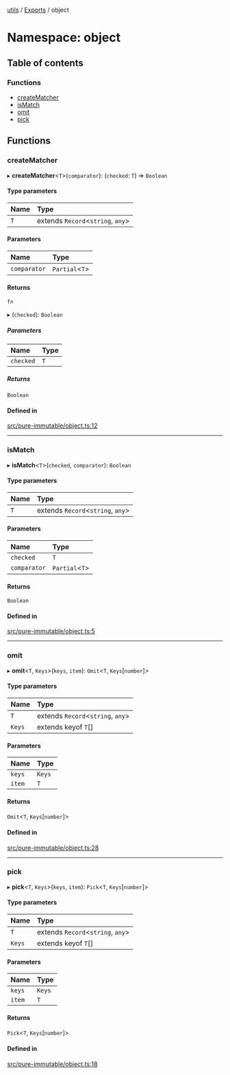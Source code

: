 [utils](../README.md) / [Exports](../modules.md) / object

# Namespace: object

## Table of contents

### Functions

- [createMatcher](object.md#creatematcher)
- [isMatch](object.md#ismatch)
- [omit](object.md#omit)
- [pick](object.md#pick)

## Functions

### createMatcher

▸ **createMatcher**<`T`\>(`comparator`): (`checked`: `T`) => `Boolean`

#### Type parameters

| Name | Type                               |
| :--- | :--------------------------------- |
| `T`  | extends `Record`<`string`, `any`\> |

#### Parameters

| Name         | Type            |
| :----------- | :-------------- |
| `comparator` | `Partial`<`T`\> |

#### Returns

`fn`

▸ (`checked`): `Boolean`

##### Parameters

| Name      | Type |
| :-------- | :--- |
| `checked` | `T`  |

##### Returns

`Boolean`

#### Defined in

[src/pure-immutable/object.ts:12](https://github.com/alpinisme/utils/blob/c0860b6/src/pure-immutable/object.ts#L12)

---

### isMatch

▸ **isMatch**<`T`\>(`checked`, `comparator`): `Boolean`

#### Type parameters

| Name | Type                               |
| :--- | :--------------------------------- |
| `T`  | extends `Record`<`string`, `any`\> |

#### Parameters

| Name         | Type            |
| :----------- | :-------------- |
| `checked`    | `T`             |
| `comparator` | `Partial`<`T`\> |

#### Returns

`Boolean`

#### Defined in

[src/pure-immutable/object.ts:5](https://github.com/alpinisme/utils/blob/c0860b6/src/pure-immutable/object.ts#L5)

---

### omit

▸ **omit**<`T`, `Keys`\>(`keys`, `item`): `Omit`<`T`, `Keys`[`number`]\>

#### Type parameters

| Name   | Type                               |
| :----- | :--------------------------------- |
| `T`    | extends `Record`<`string`, `any`\> |
| `Keys` | extends keyof `T`[]                |

#### Parameters

| Name   | Type   |
| :----- | :----- |
| `keys` | `Keys` |
| `item` | `T`    |

#### Returns

`Omit`<`T`, `Keys`[`number`]\>

#### Defined in

[src/pure-immutable/object.ts:28](https://github.com/alpinisme/utils/blob/c0860b6/src/pure-immutable/object.ts#L28)

---

### pick

▸ **pick**<`T`, `Keys`\>(`keys`, `item`): `Pick`<`T`, `Keys`[`number`]\>

#### Type parameters

| Name   | Type                               |
| :----- | :--------------------------------- |
| `T`    | extends `Record`<`string`, `any`\> |
| `Keys` | extends keyof `T`[]                |

#### Parameters

| Name   | Type   |
| :----- | :----- |
| `keys` | `Keys` |
| `item` | `T`    |

#### Returns

`Pick`<`T`, `Keys`[`number`]\>

#### Defined in

[src/pure-immutable/object.ts:18](https://github.com/alpinisme/utils/blob/c0860b6/src/pure-immutable/object.ts#L18)
